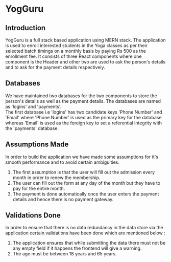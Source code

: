 # YogGuru

## Introduction
YogGuru is a full stack based application using MERN stack. The application is used to enroll interested students in the Yoga classes as per their selected batch timings on a monthly basis by paying Rs 500 as the enrollment fee. It consists of three React components where one component is the Header and other two are used to ask the person's details and to ask for the payment details respectively.

## Databases
We have maintained two databases for the two components to store the person's details as well as the payment details. The databases are named as 'logins' and 'payments'. 
<br>
The first database i.e 'logins' has two candidate keys 'Phone Number' and 'Email' where 'Phone Number' is used as the primary key for the database whereas 'Email' is used as the foreign key to set a referential integrity with the 'payments' database.  



## Assumptions Made
In order to build the application we have made some assumptions for it's smooth performance and to avoid certain ambiguities. 
<br>
1. The first assumption is that the user will fill out the admission every month in order to renew the membership.
2. The user can fill out the form at any day of the month but they have to pay for the entire month.
3. The payment is done automatically once the user enters the payment details and hence there is no payment gateway.


## Validations Done
In order to ensure that there is no data redundancy in the data store via the application certain validations have been done which are mentioned below :
<br>
1. The application ensures that while submitting the data there must not be any empty field if it happens the frontend will give a warning.
2. The age must be between 18 years and 65 years.
   
